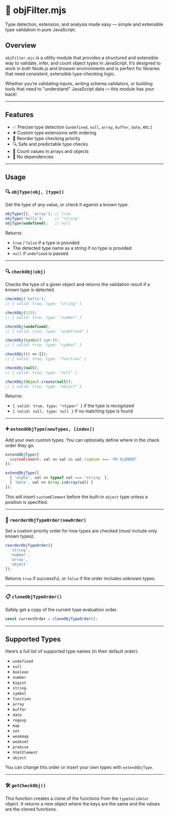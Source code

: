 # 🧠 objFilter.mjs

Type detection, extension, and analysis made easy — simple and extensible type validation in pure JavaScript.

## Overview

`objFilter.mjs` is a utility module that provides a structured and extensible way to validate, infer, and count object types in JavaScript. It’s designed to work in both Node.js and browser environments and is perfect for libraries that need consistent, extensible type-checking logic.

Whether you’re validating inputs, writing schema validators, or building tools that need to "understand" JavaScript data — this module has your back!

---

## Features

- ✅ Precise type detection (`undefined`, `null`, `array`, `buffer`, `date`, etc.)
- ➕ Custom type extensions with ordering
- 🔄 Reorder type checking priority
- 🔍 Safe and predictable type checks
- 🧮 Count values in arrays and objects
- 🚫 No dependencies

---

## Usage

### 🔍 `objType(obj, [type])`

Get the type of any value, or check it against a known type.

```js
objType([], 'array'); // true
objType('hello');     // "string"
objType(undefined);   // null
```

Returns:
- `true` / `false` if a type is provided
- The detected type name as a string if no type is provided
- `null` if `undefined` is passed

---

### 🔍 `checkObj(obj)`

Checks the type of a given object and returns the validation result if a known type is detected.

```js
checkObj('hello');
// { valid: true, type: "string" }

checkObj(123);
// { valid: true, type: "number" }

checkObj(undefined);
// { valid: true, type: "undefined" }

checkObj(Symbol('sym'));
// { valid: true, type: "symbol" }

checkObj(() => {});
// { valid: true, type: "function" }

checkObj(null);
// { valid: true, type: "null" }

checkObj(Object.create(null));
// { valid: true, type: "object" }
```

Returns:
- `{ valid: true, type: "<type>" }` if the type is recognized
- `{ valid: null, type: null }` if no matching type is found

---

### ➕ `extendObjType(newTypes, [index])`

Add your own custom types. You can optionally define where in the check order they go.

```js
extendObjType({
  customElement: val => val && val.tagName === 'MY-ELEMENT'
});
```

```js
extendObjType([
  [ 'alpha', val => typeof val === 'string' ],
  [ 'beta', val => Array.isArray(val) ]
]);
```

This will insert `customElement` before the built-in `object` type unless a position is specified.

---

### 🔁 `reorderObjTypeOrder(newOrder)`

Set a custom priority order for how types are checked (must include only known types).

```js
reorderObjTypeOrder([
  'string',
  'number',
  'array',
  'object'
]);
```

Returns `true` if successful, or `false` if the order includes unknown types.

---

### 📋 `cloneObjTypeOrder()`

Safely get a copy of the current type evaluation order.

```js
const currentOrder = cloneObjTypeOrder();
```

---

## Supported Types

Here’s a full list of supported type names (in their default order):

- `undefined`
- `null`
- `boolean`
- `number`
- `bigint`
- `string`
- `symbol`
- `function`
- `array`
- `buffer`
- `date`
- `regexp`
- `map`
- `set`
- `weakmap`
- `weakset`
- `promise`
- `htmlElement`
- `object`

You can change this order or insert your own types with `extendObjType`.

---

### 🛠️ `getCheckObj()`

This function creates a clone of the functions from the `typeValidator` object. It returns a new object where the keys are the same and the values are the cloned functions.

